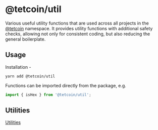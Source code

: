 # @tetcoin/util

Various useful utility functions that are used across all projects in the [@tetcoin](https://js.tetcoin.org) namespace. It provides utility functions with additional safety checks, allowing not only for consistent coding, but also reducing the general boilerplate.

## Usage

Installation -

```
yarn add @tetcoin/util
```

Functions can be imported directly from the package, e.g.

```js
import { isHex } from '@tetcoin/util';
```

## Utilities

[Utilities](SUMMARY.md)
